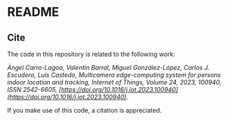 # README

## Cite

The code in this repository is related to the following work:

*Ángel Carro-Lagoa, Valentín Barral, Miguel González-López, Carlos J. Escudero, Luis Castedo,
Multicamera edge-computing system for persons indoor location and tracking,
Internet of Things,
Volume 24,
2023,
100940,
ISSN 2542-6605,
[https://doi.org/10.1016/j.iot.2023.100940](https://doi.org/10.1016/j.iot.2023.100940).* 

If you make use of this code, a citation is appreciated.
